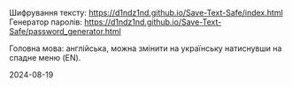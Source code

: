 Шифрування тексту: https://d1ndz1nd.github.io/Save-Text-Safe/index.html
Генератор паролів: https://d1ndz1nd.github.io/Save-Text-Safe/password_generator.html

Головна мова: англійська, можна змінити на українську натиснувши на спадне меню (EN).

2024-08-19
